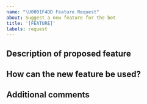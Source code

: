 ```yaml
---
name: "\U0001F4DD Feature Request"
about: Suggest a new feature for the bot
title: '[FEATURE]'
labels: request
---
```


## Description of proposed feature
<!-- Add a clear and concise description of the new feature, including a motivation: why do you think this will be useful? -->


## How can the new feature be used?
<!-- If possible, illustrate how this new feature could be used. -->


## Additional comments
<!-- Add further context that you think might be relevant. -->
